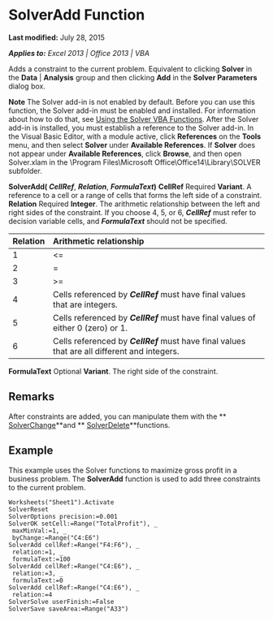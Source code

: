 
# SolverAdd Function

 **Last modified:** July 28, 2015

 _**Applies to:** Excel 2013 | Office 2013 | VBA_

Adds a constraint to the current problem. Equivalent to clicking  **Solver** in the **Data** | **Analysis** group and then clicking **Add** in the **Solver Parameters** dialog box.


 **Note**  The Solver add-in is not enabled by default. Before you can use this function, the Solver add-in must be enabled and installed. For information about how to do that, see  [Using the Solver VBA Functions](37d0aa49-2e5c-5efe-1c69-b5168af1f231.md). After the Solver add-in is installed, you must establish a reference to the Solver add-in. In the Visual Basic Editor, with a module active, click  **References** on the **Tools** menu, and then select **Solver** under **Available References**. If  **Solver** does not appear under **Available References**, click  **Browse**, and then open Solver.xlam in the \Program Files\Microsoft Office\Office14\Library\SOLVER subfolder.

 **SolverAdd( _CellRef_**,  **_Relation_**,  **_FormulaText_)**
 **CellRef** Required **Variant**. A reference to a cell or a range of cells that forms the left side of a constraint.
 **Relation** Required **Integer**. The arithmetic relationship between the left and right sides of the constraint. If you choose 4, 5, or 6,  **_CellRef_** must refer to decision variable cells, and **_FormulaText_** should not be specified.


|**Relation**|**Arithmetic relationship**|
|:-----|:-----|
|1|<=|
|2|=|
|3|>=|
|4|Cells referenced by  **_CellRef_** must have final values that are integers.|
|5|Cells referenced by  **_CellRef_** must have final values of either 0 (zero) or 1.|
|6|Cells referenced by  **_CellRef_** must have final values that are all different and integers.|
 **FormulaText** Optional **Variant**. The right side of the constraint.

## Remarks

After constraints are added, you can manipulate them with the  ** [SolverChange](773c68cc-5d37-b8ff-c895-61fca75da5c1.md)**and  ** [SolverDelete](08d285ef-7c11-2429-3d91-61c75c515c72.md)**functions.


## Example

This example uses the Solver functions to maximize gross profit in a business problem. The  **SolverAdd** function is used to add three constraints to the current problem.


```
Worksheets("Sheet1").Activate 
SolverReset 
SolverOptions precision:=0.001 
SolverOK setCell:=Range("TotalProfit"), _ 
 maxMinVal:=1, _ 
 byChange:=Range("C4:E6") 
SolverAdd cellRef:=Range("F4:F6"), _ 
 relation:=1, _ 
 formulaText:=100 
SolverAdd cellRef:=Range("C4:E6"), _ 
 relation:=3, _ 
 formulaText:=0 
SolverAdd cellRef:=Range("C4:E6"), _ 
 relation:=4 
SolverSolve userFinish:=False 
SolverSave saveArea:=Range("A33")
```

